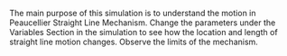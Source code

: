 The main purpose of this simulation is to understand the motion in Peaucellier Straight Line Mechanism. Change the parameters under the Variables Section in the simulation to see how the location and length of straight line motion changes. Observe the limits of the mechanism.
